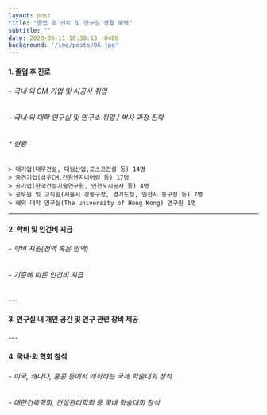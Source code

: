 ```yaml
---
layout: post
title: "졸업 후 진로 및 연구실 생활 혜택"
subtitle: ""
date: 2020-06-11 10:30:13 -0400
background: '/img/posts/06.jpg'
---
```



 
#### 1. 졸업 후 진로 ##
###### - 국내·외 CM 기업 및 시공사 취업 
###### - 국내·외 대학 연구실 및 연구소 취업 / 박사 과정 진학

######  * 현황 

    > 대기업(대우건설, 대림산업,포스코건설 등) 14명 
    > 중견기업(삼우CM,건원엔지니어링 등) 17명
    > 공기업(한국건설기술연구원, 인천도시공사 등) 4명
    > 공무원 및 교직원(서울시 강동구청, 경기도청, 인천시 동구청 등) 7명
    > 해외 대학 연구실(The university of Hong Kong) 연구원 1명
<p>         </p> 
   
   
   
   
   
---




#### 2. 학비 및 인건비 지급 ## 
###### - 학비 지원(전액 혹은 반액)
###### - 기준에 따른 인건비 지급
      
      
<p>         </p>      
---




#### 3. 연구실 내 개인 공간 및 연구 관련 장비 제공 ## 
       
      

<p>         </p>       
---


#### 4. 국내·외 학회 참석 ## 
###### - 미국, 캐나다, 홍콩 등에서 개최하는 국제 학술대회 참석
###### - 대한건축학회, 건설관리학회 등 국내 학술대회 참석
